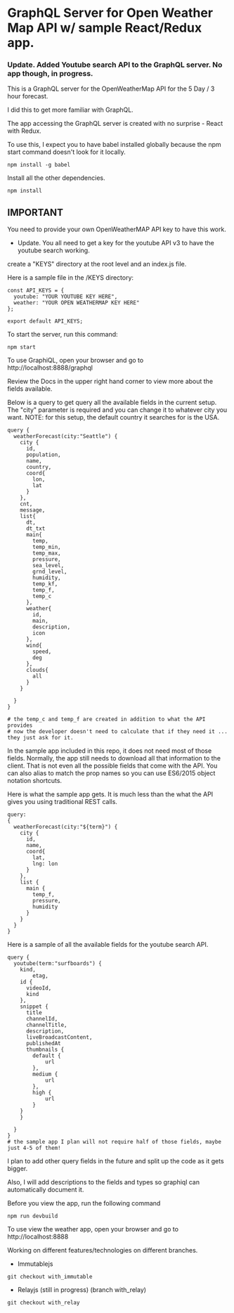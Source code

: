 # GraphQL Server for Open Weather Map API w/ sample React/Redux app.

### Update.  Added Youtube search API to the GraphQL server.  No app though, in progress.

This is a GraphQL server for the OpenWeatherMap API for the 5 Day / 3 hour forecast.

I did this to get more familiar with GraphQL.  

The app accessing the GraphQL server is created with no surprise - React with Redux.

To use this, I expect you to have babel installed globally because the npm start command doesn't look for it locally.

```
npm install -g babel
```

Install all the other dependencies.

```
npm install
```

## IMPORTANT

You need to provide your own OpenWeatherMAP API key to have this work.

* Update.  You all need to get a key for the youtube API v3 to have the youtube search working.

create a "KEYS" directory at the root level and an index.js file.

Here is a sample file in the /KEYS directory:

```
const API_KEYS = {
  youtube: "YOUR YOUTUBE KEY HERE",
  weather: "YOUR OPEN WEATHERMAP KEY HERE"
};

export default API_KEYS;
```

To start the server, run this command:

```
npm start
```

To use GraphiQL, open your browser and go to http://localhost:8888/graphql

Review the Docs in the upper right hand corner to view more about the fields available.

Below is a query to get query all the available fields in the current setup.  The "city" parameter is required and you can change it to whatever city you want.  NOTE: for this setup, the default country it searches for is the USA.

```
query {
  weatherForecast(city:"Seattle") {
    city {
      id,
      population,
      name,
      country,
      coord{
        lon,
        lat
      }
    },
    cnt,
    message,
    list{
      dt,
      dt_txt
      main{
        temp,
        temp_min,
        temp_max,
        pressure,
        sea_level,
        grnd_level,
        humidity,
        temp_kf,
        temp_f,
        temp_c
      },
      weather{
        id,
        main,
        description,
        icon
      },
      wind{
        speed,
        deg
      },
      clouds{
        all
      }
    }

  }
}

# the temp_c and temp_f are created in addition to what the API provides
# now the developer doesn't need to calculate that if they need it ... they just ask for it.
```

In the sample app included in this repo, it does not need most of those fields.  Normally, the app still needs to download all that information to the client.  That is not even all the possible fields that come with the API.  You can also alias to match the prop names so you can use ES6/2015 object notation shortcuts.

Here is what the sample app gets.  It is much less than the what the API gives you using traditional REST calls.

```
query:
{
  weatherForecast(city:"${term}") {
    city {
      id,
      name,
      coord{
        lat,
        lng: lon
      }
    },
    list {
      main {
        temp_f,
        pressure,
        humidity
      }
    }
  }
}
```

Here is a sample of all the available fields for the youtube search API.

```
query {
  youtube(term:"surfboards") {
    kind,
		etag,
    id {
      videoId,
      kind
    },
    snippet {
      title
      channelId,
      channelTitle,
      description,
      liveBroadcastContent,
      publishedAt
      thumbnails {
      	default {
        	url
      	},
      	medium {
        	url
      	},
      	high {
        	url
      	}
    }
    }

  }
}
# the sample app I plan will not require half of those fields, maybe just 4-5 of them!
```

I plan to add other query fields in the future and split up the code as it gets bigger.

Also, I will add descriptions to the fields and types so graphiql can automatically document it.

Before you view the app, run the following command

```
npm run devbuild
```

To use view the weather app, open your browser and go to http://localhost:8888

Working on different features/technologies on different branches.

* Immutablejs
```
git checkout with_immutable
```
* Relayjs (still in progress) (branch with_relay)
```
git checkout with_relay
```
